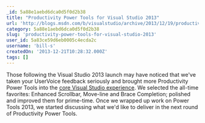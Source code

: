 ```yaml
---
_id: 5a88e1aebd6dca0d5f0d2b38
title: "Productivity Power Tools for Visual Studio 2013"
url: 'http://blogs.msdn.com/b/visualstudio/archive/2013/12/19/productivity-power-tools-for-visual-studio-2013.aspx'
category: 5a88e1aebd6dca0d5f0d2b38
slug: 'productivity-power-tools-for-visual-studio-2013'
user_id: 5a83ce59d6eb0005c4ecda2c
username: 'bill-s'
createdOn: '2013-12-21T10:28:32.000Z'
tags: []
---
```


Those following the Visual Studio 2013 launch may have noticed that we've taken your UserVoice feedback seriously and brought more Productivity Power Tools into the <a href="http://blogs.msdn.com/b/visualstudio/archive/2013/07/15/visual-studio-2013-new-editor-features.aspx">core Visual Studio experience</a>. We selected the all-time favorites: Enhanced Scrollbar, Move-line and Brace Completion; polished and improved them for prime-time. Once we wrapped up work on Power Tools 2013, we started discussing what we'd like to deliver in the next round of Productivity Power Tools.
